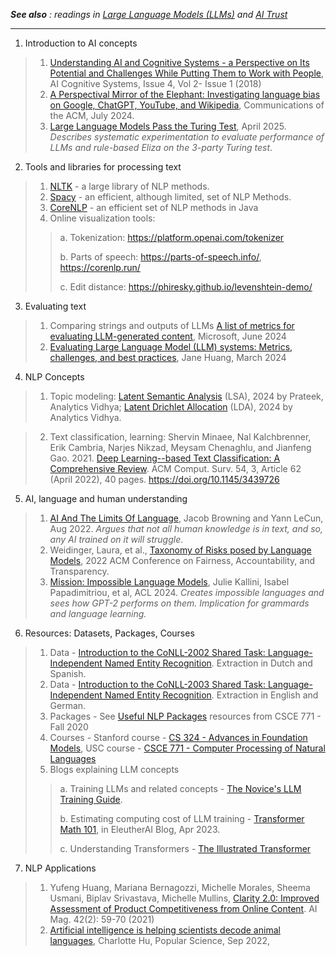 <em> **See also** : 
readings in [Large Language Models (LLMs)](https://github.com/biplav-s/course-ai-f25/edit/main/reading-list/Readme-LLMs.md) and [AI Trust](https://github.com/biplav-s/course-ai-f25/blob/main/reading-list/Readme-Trust.md) </em>

---

1. Introduction to AI concepts
> 1. [Understanding AI and Cognitive Systems - a Perspective on Its Potential and Challenges While Putting Them to Work with People](https://journal.accsindia.org/show.article.php?id=81), AI Cognitive Systems, Issue 4, Vol 2- Issue 1 (2018)
> 2. [A Perspectival Mirror of the Elephant: Investigating language bias on Google, ChatGPT, YouTube, and Wikipedia](https://cacm.acm.org/practice/a-perspectival-mirror-of-the-elephant/), Communications of the ACM, July 2024.
> 3. [Large Language Models Pass the Turing Test](https://arxiv.org/abs/2503.23674), April 2025. _Describes systematic experimentation to evaluate performance of LLMs and rule-based Eliza on the 3-party Turing test_. 

2. Tools and libraries for processing text
> 1. [NLTK](https://www.nltk.org/) -  a large library of NLP methods.
> 2. [Spacy](https://spacy.io/) - an efficient, although limited, set of NLP Methods.
> 3. [CoreNLP](https://stanfordnlp.github.io/CoreNLP/) - an efficient set of NLP methods in Java
> 4. Online visualization tools:
> > a. Tokenization: https://platform.openai.com/tokenizer
> > 
> > b. Parts of speech: https://parts-of-speech.info/, https://corenlp.run/
> > 
> > c. Edit distance: https://phiresky.github.io/levenshtein-demo/
 
3. Evaluating text 
> 1. Comparing strings and outputs of LLMs [A list of metrics for evaluating LLM-generated content](https://learn.microsoft.com/en-us/ai/playbook/technology-guidance/generative-ai/working-with-llms/evaluation/list-of-eval-metrics), 
Microsoft, June 2024
> 2. [Evaluating Large Language Model (LLM) systems: Metrics, challenges, and best practices](https://medium.com/data-science-at-microsoft/evaluating-llm-systems-metrics-challenges-and-best-practices-664ac25be7e5), Jane Huang, March 2024

4. NLP Concepts
> 1. Topic modeling: [Latent Semantic Analysis](https://www.analyticsvidhya.com/blog/2018/10/stepwise-guide-topic-modeling-latent-semantic-analysis/) (LSA), 2024 by Prateek, Analytics Vidhya; [Latent Drichlet Allocation](https://www.analyticsvidhya.com/blog/2016/08/beginners-guide-to-topic-modeling-in-python/) (LDA), 2024 by Analytics Vidhya. 

> 2. Text classification, learning: 
Shervin Minaee, Nal Kalchbrenner, Erik Cambria, Narjes Nikzad, Meysam Chenaghlu, and Jianfeng Gao. 2021. [Deep Learning--based Text Classification: A Comprehensive Review](https://dl.acm.org/doi/abs/10.1145/3439726). ACM Comput. Surv. 54, 3, Article 62 (April 2022), 40 pages. https://doi.org/10.1145/3439726

5. AI, language and human understanding
> 1. [AI And The Limits Of Language](https://www.noemamag.com/ai-and-the-limits-of-language/),  Jacob Browning and Yann LeCun, Aug 2022. _Argues that not all human knowledge is in text, and so, any AI trained on it will struggle_.
> 2. Weidinger, Laura, et al., [Taxonomy of Risks posed by Language Models](https://dl.acm.org/doi/10.1145/3531146.3533088), 2022 ACM Conference on Fairness, Accountability, and Transparency.
> 3. [Mission: Impossible Language Models](https://aclanthology.org/2024.acl-long.787/), Julie Kallini, Isabel Papadimitriou, et al, ACL 2024. _Creates impossible languages and sees how GPT-2 performs on them. Implication for grammards and language learning._

6. Resources: Datasets, Packages, Courses
> 1. Data - [Introduction to the CoNLL-2002 Shared Task: Language-Independent Named Entity Recognition](https://aclanthology.org/W02-2024/). Extraction in Dutch and Spanish.
> 2. Data - [Introduction to the CoNLL-2003 Shared Task: Language-Independent Named Entity Recognition](https://paperswithcode.com/dataset/conll-2003). Extraction in English and German.
> 3. Packages - See [Useful NLP Packages](https://github.com/biplav-s/course-nl/blob/8f0bb9e50db6706595e6d5ca38c39d31e9bfc77b/resources/UsefulNLPPackages.md) resources from CSCE 771 - Fall 2020
> 4. Courses - Stanford course - [CS 324 - Advances in Foundation Models](https://stanford-cs324.github.io/winter2023/syllabus/), USC course - [CSCE 771 - Computer Processing of Natural Languages](https://sites.google.com/site/biplavsrivastava/teaching/csce-771-computer-processing-of-natural-language)
> 5. Blogs explaining LLM concepts
> > a. Training LLMs and related concepts - [The Novice's LLM Training Guide](https://rentry.org/llm-training).
> > 
> > b. Estimating computing cost of LLM training - [Transformer Math 101](https://blog.eleuther.ai/transformer-math/), in EleutherAI Blog, Apr 2023.
> > 
> > c. Understanding Transformers - [The Illustrated Transformer](http://jalammar.github.io/illustrated-transformer/)

7. NLP Applications
> 1. Yufeng Huang, Mariana Bernagozzi, Michelle Morales, Sheema Usmani, Biplav Srivastava, Michelle Mullins, [Clarity 2.0: Improved Assessment of Product Competitiveness from Online Content](https://ojs.aaai.org/index.php/aimagazine/article/view/15100). AI Mag. 42(2): 59-70 (2021)
> 2. [Artificial intelligence is helping scientists decode animal languages](https://www.popsci.com/technology/artificial-intelligence-animal-language/), Charlotte Hu, Popular Science, Sep 2022, 
